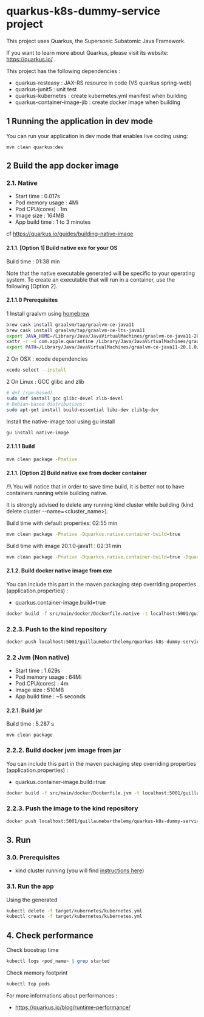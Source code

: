 # quarkus-k8s-dummy-service project

This project uses Quarkus, the Supersonic Subatomic Java Framework.

If you want to learn more about Quarkus, please visit its website: https://quarkus.io/ .

This project has the following dependencies :
* quarkus-resteasy : JAX-RS resource in code (VS quarkus spring-web)
* quarkus-junit5 : unit test
* quarkus-kubernetes : create kubernetes.yml manifest when building
* quarkus-container-image-jib : create docker image when building

## 1 Running the application in dev mode

You can run your application in dev mode that enables live coding using:
```
mvn clean quarkus:dev
```

## 2 Build the app docker image

### 2.1. Native

* Start time : 0.017s
* Pod memory usage : 4Mi
* Pod CPU(cores) : 1m
* Image size : 164MB
* App build time : 1 to 3 minutes

cf https://quarkus.io/guides/building-native-image

#### 2.1.1. [Option 1] Build native exe for your OS

Build time : 01:38 min

Note that the native executable generated will be specific to your operating system. To create an executable that will run in a container, use the following [Option 2].

#### 2.1.1.0 Prerequisites

1 Install graalvm using [homebrew](https://github.com/graalvm/homebrew-tap)
```bash
brew cask install graalvm/tap/graalvm-ce-java11
brew cask install graalvm/tap/graalvm-ce-lts-java11
export JAVA_HOME=/Library/Java/JavaVirtualMachines/graalvm-ce-java11-20.1.0/Contents/Home
xattr -r -d com.apple.quarantine /Library/Java/JavaVirtualMachines/graalvm-ce-*
export PATH=/Library/Java/JavaVirtualMachines/graalvm-ce-java11-20.1.0/Contents/Home/bin:"$PATH"
``` 
2 On OSX : xcode dependencies 
```bash
xcode-select --install
```
2 On Linux : GCC glibc and zlib 
```bash
# dnf (rpm-based)
sudo dnf install gcc glibc-devel zlib-devel
# Debian-based distributions:
sudo apt-get install build-essential libz-dev zlib1g-dev
```

Install the native-image tool using gu install
```bash
gu install native-image
```

#### 2.1.1.1 Build

```bash
mvn clean package -Pnative
```

#### 2.1.1. [Option 2] Build native exe from docker container

/!\ You will notice that in order to save time build, it is better not to have containers running while building native.  

It is strongly advised to delete any running kind cluster while building (kind delete cluster --name=<cluster_name>).

Build time with default properties: 02:55 min
```bash
mvn clean package -Pnative -Dquarkus.native.container-build=true
```

Build time with image 20.1.0-java11 : 02:31 min
```bash
mvn clean package -Pnative -Dquarkus.native.container-build=true -Dquarkus.native.builder-image=quay.io/quarkus/ubi-quarkus-native-image:20.1.0-java11
```

#### 2.1.2. Build docker native image from exe

You can include this part in the maven packaging step overriding properties (application.properties) :
* quarkus.container-image.build=true

```bash
docker build -f src/main/docker/Dockerfile.native -t localhost:5001/guillaumebarthelemy/quarkus-k8s-dummy-service:1.0-SNAPSHOT .
```

### 2.2.3. Push to the kind repository

```bash
docker push localhost:5001/guillaumebarthelemy/quarkus-k8s-dummy-service:1.0-SNAPSHOT
```

### 2.2 Jvm (Non native)

* Start time : 1.629s
* Pod memory usage : 64Mi
* Pod CPU(cores) : 4m
* Image size : 510MB
* App build time : ~5 seconds

#### 2.2.1. Build jar 

Build time : 5.287 s
```
mvn clean package
```

### 2.2.2. Build docker jvm image from jar

You can include this part in the maven packaging step overriding properties (application.properties) :
* quarkus.container-image.build=true

```bash
docker build -f src/main/docker/Dockerfile.jvm -t localhost:5001/guillaumebarthelemy/quarkus-k8s-dummy-service:1.0-SNAPSHOT .
```

### 2.2.3. Push the image to the kind repository

```bash
docker push localhost:5001/guillaumebarthelemy/quarkus-k8s-dummy-service:1.0-SNAPSHOT
```

## 3. Run

### 3.0. Prerequisites

* kind cluster running (you will find [instructions here](../README.md#2.1.-create-kind-kubernetes-cluster))

### 3.1. Run the app

Using the generated
```bash
kubectl delete -f target/kubernetes/kubernetes.yml
kubectl create -f target/kubernetes/kubernetes.yml
```

## 4. Check performance

Check boostrap time
```bash
kubectl logs <pod_name> | grep started
```

Check memory footprint
```bash
kubectl top pods
```

For more informations about performances : 
* https://quarkus.io/blog/runtime-performance/
